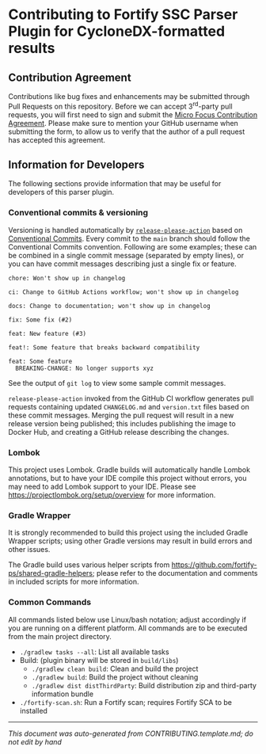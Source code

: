 # Contributing to Fortify SSC Parser Plugin for CycloneDX-formatted results

## Contribution Agreement

Contributions like bug fixes and enhancements may be submitted through Pull Requests on this repository. Before we can accept 3<sup>rd</sup>-party pull requests, you will first need to sign and submit the [Micro Focus Contribution Agreement](https://github.com/fortify/repo-resources/raw/main/static/Open%20Source%20Contribution%20Agreement%20Jan2020v1.pdf). Please make sure to mention your GitHub username when submitting the form, to allow us to verify that the author of a pull request has accepted this agreement. 


<!-- START-INCLUDE:repo-devinfo.md -->


<!-- START-INCLUDE:devinfo/h2.standard-parser-devinfo.md -->

## Information for Developers

The following sections provide information that may be useful for developers of this parser plugin.


<!-- START-INCLUDE:devinfo/h3.release-please.md -->

### Conventional commits & versioning

Versioning is handled automatically by [`release-please-action`](https://github.com/google-github-actions/release-please-action) based on [Conventional Commits](https://www.conventionalcommits.org/). Every commit to the `main`
branch should follow the Conventional Commits convention. Following are some examples; these can be combined in a single commit message (separated by empty lines), or you can have commit messages describing just a single fix or feature.

```
chore: Won't show up in changelog

ci: Change to GitHub Actions workflow; won't show up in changelog

docs: Change to documentation; won't show up in changelog

fix: Some fix (#2)

feat: New feature (#3)

feat!: Some feature that breaks backward compatibility

feat: Some feature
  BREAKING-CHANGE: No longer supports xyz
```

See the output of `git log` to view some sample commit messages.

`release-please-action` invoked from the GitHub CI workflow generates pull requests containing updated `CHANGELOG.md` and `version.txt` files based on these commit messages. Merging the pull request will result in a new release version being published; this includes publishing the image to Docker Hub, and creating a GitHub release describing the changes.

<!-- END-INCLUDE:devinfo/h3.release-please.md -->



<!-- START-INCLUDE:devinfo/h3.lombok.md -->

### Lombok

This project uses Lombok. Gradle builds will automatically handle Lombok annotations, but to have your IDE compile this project without errors, you may need to add Lombok support to your IDE. Please see https://projectlombok.org/setup/overview for more information.

<!-- END-INCLUDE:devinfo/h3.lombok.md -->



<!-- START-INCLUDE:devinfo/h3.gradle-wrapper.md -->

### Gradle Wrapper

It is strongly recommended to build this project using the included Gradle Wrapper scripts; using other Gradle versions may result in build errors and other issues.

<!-- END-INCLUDE:devinfo/h3.gradle-wrapper.md -->



<!-- START-INCLUDE:devinfo/p.gradle-helpers.md -->

The Gradle build uses various helper scripts from https://github.com/fortify-ps/shared-gradle-helpers; please refer to the documentation and comments in included scripts for more information. 

<!-- END-INCLUDE:devinfo/p.gradle-helpers.md -->


### Common Commands

All commands listed below use Linux/bash notation; adjust accordingly if you are running on a different platform. All commands are to be executed from the main project directory.

* `./gradlew tasks --all`: List all available tasks
* Build: (plugin binary will be stored in `build/libs`)
	* `./gradlew clean build`: Clean and build the project
	* `./gradlew build`: Build the project without cleaning
	* `./gradlew dist distThirdParty`: Build distribution zip and third-party information bundle
* `./fortify-scan.sh`: Run a Fortify scan; requires Fortify SCA to be installed

<!-- END-INCLUDE:devinfo/h2.standard-parser-devinfo.md -->


<!-- END-INCLUDE:repo-devinfo.md -->


---

*This document was auto-generated from CONTRIBUTING.template.md; do not edit by hand*
